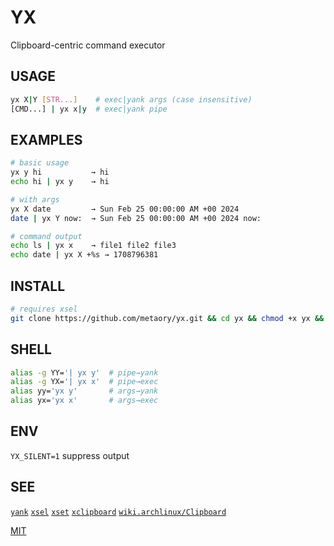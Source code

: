 YX
==

Clipboard-centric command executor

USAGE
-----

```sh
yx X|Y [STR...]    # exec|yank args (case insensitive)
[CMD...] | yx x|y  # exec|yank pipe
```

EXAMPLES
--------

```sh
# basic usage
yx y hi           → hi
echo hi | yx y    → hi

# with args
yx X date         → Sun Feb 25 00:00:00 AM +00 2024
date | yx Y now:  → Sun Feb 25 00:00:00 AM +00 2024 now:

# command output
echo ls | yx x    → file1 file2 file3
echo date | yx X +%s → 1708796381
```

INSTALL
-------

```sh
# requires xsel
git clone https://github.com/metaory/yx.git && cd yx && chmod +x yx && ln -sfv $PWD/yx ~/.local/bin/
```

SHELL
-----

```sh
alias -g YY='| yx y'  # pipe→yank
alias -g YX='| yx x'  # pipe→exec
alias yy='yx y'       # args→yank
alias yx='yx x'       # args→exec
```

ENV
---

`YX_SILENT=1` suppress output

SEE
---

[`yank`] [`xsel`] [`xset`] [`xclipboard`] [`wiki.archlinux/Clipboard`]

[MIT](LICENSE)

[`yank`]: https://man.archlinux.org/man/yank.1
[`xsel`]: https://man.archlinux.org/man/xsel.1
[`xset`]: https://man.archlinux.org/man/xset.1
[`xclipboard`]: https://man.archlinux.org/man/xclipboard.1
[`wiki.archlinux/Clipboard`]: https://wiki.archlinux.org/title/Clipboard
